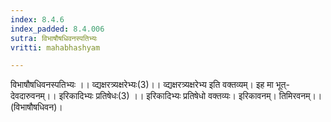 ```yaml
---
index: 8.4.6
index_padded: 8.4.006
sutra: विभाषौषधिवनस्पतिभ्यः
vritti: mahabhashyam

---
```

 विभाषौषधिवनस्पतिभ्यः ।। व्द्यक्षरत्र्यक्षरेभ्यः(3)।। व्द्यक्षरत्र्यक्षरेभ्य इति वक्तव्यम्। इह मा भूत्-देवदारुवनम्।। इरिकादिभ्यः प्रतिषेधः(3) ।। इरिकादिभ्यः प्रतिषेधो वक्तव्यः। इरिकावनम्। तिमिरवनम्।। (विभाषौषधिवन)। 